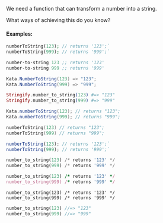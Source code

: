 We need a function that can transform a number into a string.

What  ways of achieving this do you know?

#### Examples:

```php
numberToString(123); // returns '123';`   
numberToString(999); // returns '999';`
```
```clojure
number-to-string 123 ;; returns '123'
number-to-string 999 ;; returns '999'
```
```csharp
Kata.NumberToString(123) => "123";
Kata.NumberToString(999) => "999";
```
```elixir
Stringify.number_to_string(123) #=> "123"
Stringify.number_to_string(999) #=> "999"
```
```java
Kata.numberToString(123); // returns "123";   
Kata.numberToString(999); // returns "999";
```
```kotlin
numberToString(123) // returns "123";   
numberToString(999) // returns "999";
```
```javascript
numberToString(123); // returns '123';`   
numberToString(999); // returns '999';`
```
```python
number_to_string(123) /* returns '123' */
number_to_string(999) /* returns '999' */
```
```ruby
number_to_string(123) /* returns '123' */
number_to_string(999) /* returns '999' */
```
```crystal
number_to_string(123) /* returns '123' */
number_to_string(999) /* returns '999' */
```
```rust
number_to_string(123) //=> "123"
number_to_string(999) //=> "999"
```

